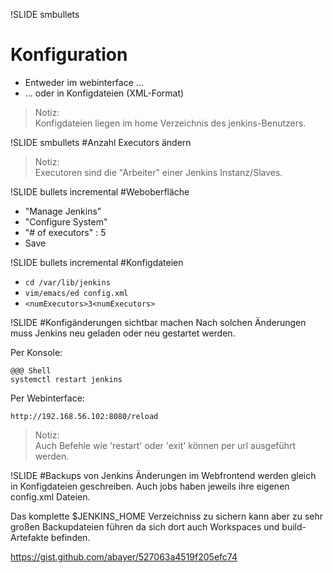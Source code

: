 !SLIDE smbullets
# Konfiguration
* Entweder im webinterface ...
* ... oder in Konfigdateien (XML-Format)

> Notiz:  
> Konfigdateien liegen im home Verzeichnis des jenkins-Benutzers.

!SLIDE smbullets
#Anzahl Executors ändern

> Notiz:  
> Executoren sind die "Arbeiter" einer Jenkins Instanz/Slaves.

!SLIDE bullets incremental
#Weboberfläche
* "Manage Jenkins"
* "Configure System"
* "# of executors" : 5
* Save

!SLIDE bullets incremental
#Konfigdateien
* `cd /var/lib/jenkins`
* `vim/emacs/ed config.xml`
* `<numExecutors>3<numExecutors>`

!SLIDE
#Konfigänderungen sichtbar machen
Nach solchen Änderungen muss Jenkins neu geladen oder neu gestartet werden.

Per Konsole:

    @@@ Shell
    systemctl restart jenkins

Per Webinterface:

    http://192.168.56.102:8080/reload  

> Notiz:  
> Auch Befehle wie 'restart' oder 'exit' können per url ausgeführt werden.

!SLIDE
#Backups von Jenkins
Änderungen im Webfrontend werden gleich in Konfigdateien geschreiben.
Auch jobs haben jeweils ihre eigenen config.xml Dateien.

Das komplette $JENKINS_HOME Verzeichniss zu sichern kann aber zu sehr großen 
Backupdateien führen da sich dort auch Workspaces und build-Artefakte befinden.

https://gist.github.com/abayer/527063a4519f205efc74
